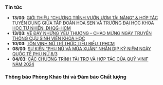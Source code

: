 ### Tin tức
 - **13/03**: [GIỚI THIỆU “CHƯƠNG TRÌNH VƯỜN ƯƠM TÀI NĂNG” & HỢP TÁC TUYỂN DỤNG GIỮA TẬP ĐOÀN HOA SEN VÀ TRƯỜNG ĐẠI HỌC KHOA HỌC TỰ NHIÊN, ĐHQG-HCM](https://hcmus.edu.vn/gioi-thieu-chuong-trinh-vuon-uom-tai-nang-hop-tac-tuyen-dung-giua-tap-doan-hoa-sen-va-truong-dai-hoc-khoa-hoc-tu-nhien-dhqg-hcm/)
 - **13/03**: [VỀ ĐÂY NHỮNG YÊU THƯƠNG – CHÀO MỪNG NGÀY TRUYỀN THỐNG CỰU SINH VIÊN KHOA HỌC](https://hcmus.edu.vn/ve-day-nhung-yeu-thuong-chao-mung-ngay-truyen-thong-cuu-sinh-vien-khoa-hoc/)
 - **10/03**: [TÔN VINH NỮ TRÍ THỨC TIÊU BIỂU TPHCM](https://hcmus.edu.vn/ton-vinh-nu-tri-thuc-tieu-bieu-tphcm/)
 - **08/03**: [SỰ KIỆN “PHỤ NỮ VÀ MÙA XUÂN” NHÂN DỊP KỶ NIỆM NGÀY QUỐC TẾ PHỤ NỮ 8/3](https://hcmus.edu.vn/nhin-lai-su-kien-phu-nu-va-mua-xuan-nhan-dip-ky-niem-ngay-quoc-te-phu-nu-8-3/)
 - **04/03**: [CÁC CHƯƠNG TRÌNH TÀI TRỢ VÀ HỢP TÁC CỦA QUỸ VINIF NĂM 2024](https://hcmus.edu.vn/cac-chuong-trinh-tai-tro-va-hop-tac-cua-quy-vinif-nam-2024/)

### Thông báo Phòng Khảo thí và Đảm bảo Chất lượng
